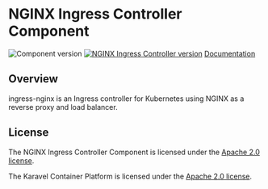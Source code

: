 # NGINX Ingress Controller Component

![Component version](https://img.shields.io/badge/dynamic/yaml?color=blue&label=component+version&query=$.entries.ingress-nginx[0].version&url=https%3A%2F%2Frepository.platform.karavel.io%2Funstable%2Findex.yaml&style=for-the-badge)
[![NGINX Ingress Controller version](https://img.shields.io/badge/dynamic/yaml?color=blue&label=ingress-nginx+version&query=$.entries.ingress-nginx[0].appVersion&url=https%3A%2F%2Frepository.platform.karavel.io%2Funstable%2Findex.yaml&style=for-the-badge)](https://kubernetes.github.io/ingress-nginx)
[Documentation](https://docs.karavel.io/components/ingress-nginx)

## Overview

ingress-nginx is an Ingress controller for Kubernetes using NGINX as a reverse proxy and load balancer.

## License

The NGINX Ingress Controller Component is licensed under the [Apache 2.0 license](LICENSE).

The Karavel Container Platform is licensed under the [Apache 2.0 license](https://github.com/karavel-io/platform/blob/main/LICENSE).

